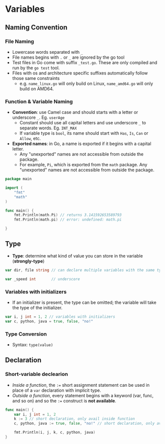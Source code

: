 # Variables

## Naming Convention

### File Naming

- Lowercase words separated with `_`
- File names begins with `.` or `_` are ignored by the go tool
- Test files in Go come with suffix `_test.go`. These are only compiled and run by the `go test` tool.
- Files with os and architecture specific suffixes automatically follow those same constraints
  - e.g. `name_linux.go` will only build on Linux, `name_amd64.go` will only build on AMD64.

### Function & Variable Naming

- **Convention**: use Camel case and should starts with a letter or underscore `_`. Eg. `userAge`
  - Constant should use all capital letters and use underscore `_` to separate words. Eg. `INT_MAX`
  - If variable type is `bool`, its name should start with `Has`, `Is`, `Can` or `Allow`, etc.
- **Exported names**: in Go, a name is exported if it begins with a capital letter.
  - Any "unexported" names are not accessible from outside the package.
  - For example, `Pi`, which is exported from the `math` package. Any "unexported" names are not accessible from outside the package.

```go
package main

import (
    "fmt"
    "math"
)

func main() {
    fmt.Println(math.Pi) // returns 3.141592653589793
    fmt.Println(math.pi) // error: undefined: math.pi

}
```

## Type

- **Type**: determine what kind of value you can store in the variable (**strongly-type**)

```go
var dir, file string // can declare multiple variables with the same type

var _speed int       // underscore
```

### Variables with initializers

- If an initializer is present, the type can be omitted; the variable will take the type of the initializer.

```go
var i, j int = 1, 2 // variables with initializers
var c, python, java = true, false, "no!"

```

### Type Conversion

- Syntax: `type(value)`

## Declaration

### Short-variable declearion

- _Inside a function_, the `:=` short assignment statement can be used in place of a `var` declaration with implicit type.
- _Outside a function_, every statement begins with a keyword (var, func, and so on) and so the `:=` construct is **not available**.

```go
func main() {
	var i, j int = 1, 2
	k := 3 // short declaration, only avail inside function
	c, python, java := true, false, "no!" // short declaration, only avail inside function

	fmt.Println(i, j, k, c, python, java)
}

```

